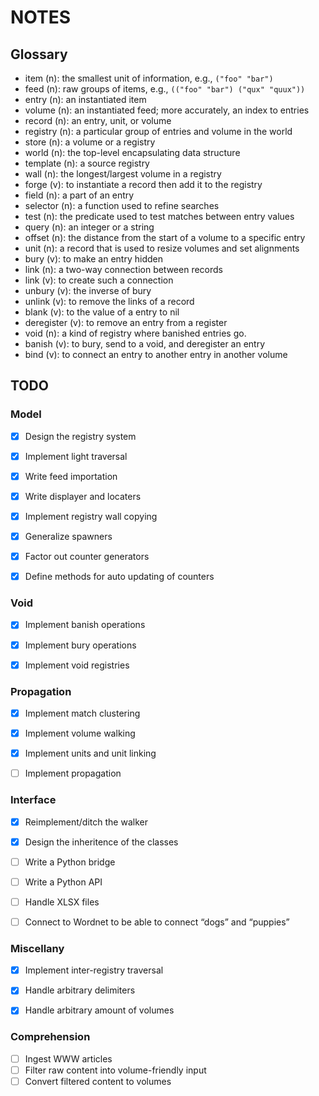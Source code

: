 NOTES
=====


Glossary
--------

- item (n): the smallest unit of information, e.g., `("foo" "bar")`
- feed (n): raw groups of items, e.g., `(("foo" "bar") ("qux" "quux"))`
- entry (n): an instantiated item
- volume (n): an instantiated feed; more accurately, an index to entries
- record (n): an entry, unit, or volume
- registry (n): a particular group of entries and volume in the world
- store (n): a volume or a registry
- world (n): the top-level encapsulating data structure
- template (n): a source registry
- wall (n): the longest/largest volume in a registry
- forge (v): to instantiate a record then add it to the registry
- field (n): a part of an entry
- selector (n): a function used to refine searches
- test (n): the predicate used to test matches between entry values
- query (n): an integer or a string
- offset (n): the distance from the start of a volume to a specific entry
- unit (n): a record that is used to resize volumes and set alignments
- bury (v): to make an entry hidden
- link (n): a two-way connection between records
- link (v): to create such a connection
- unbury (v): the inverse of bury
- unlink (v): to remove the links of a record
- blank (v): to the value of a entry to nil
- deregister (v): to remove an entry from a register
- void (n): a kind of registry where banished entries go.
- banish (v): to bury, send to a void, and deregister an entry
- bind (v): to connect an entry to another entry in another volume


TODO
----


### Model

- [x] Design the registry system
- [x] Implement light traversal
- [x] Write feed importation
- [x] Write displayer and locaters
- [x] Implement registry wall copying
- [x] Generalize spawners
- [x] Factor out counter generators
- [x] Define methods for auto updating of counters


### Void

- [x] Implement banish operations
- [x] Implement bury operations
- [x] Implement void registries


### Propagation

- [x] Implement match clustering
- [x] Implement volume walking
- [x] Implement units and unit linking
- [ ] Implement propagation


### Interface

- [x] Reimplement/ditch the walker
- [x] Design the inheritence of the classes
- [ ] Write a Python bridge
- [ ] Write a Python API
- [ ] Handle XLSX files
- [ ] Connect to Wordnet to be able to connect “dogs” and “puppies”


### Miscellany

- [x] Implement inter-registry traversal
- [x] Handle arbitrary delimiters
- [x] Handle arbitrary amount of volumes


### Comprehension

- [ ] Ingest WWW articles
- [ ] Filter raw content into volume-friendly input
- [ ] Convert filtered content to volumes
